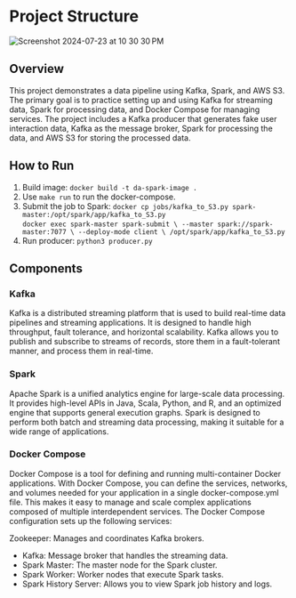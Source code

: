 
# Project Structure
![Screenshot 2024-07-23 at 10 30 30 PM](https://github.com/user-attachments/assets/1772f355-f706-4865-9df3-e1f3d10939c9)

## Overview
This project demonstrates a data pipeline using Kafka, Spark, and AWS S3. The primary goal is to practice setting up and using Kafka for streaming data, Spark for processing data, and Docker Compose for managing services. The project includes a Kafka producer that generates fake user interaction data, Kafka as the message broker, Spark for processing the data, and AWS S3 for storing the processed data.

## How to Run
1. Build image: ``docker build -t da-spark-image .``
2. Use ``make run`` to run the docker-compose.
3. Submit the job to Spark:
  `docker cp jobs/kafka_to_S3.py spark-master:/opt/spark/app/kafka_to_S3.py` \
  `docker exec spark-master spark-submit \
    --master spark://spark-master:7077 \
    --deploy-mode client \
    /opt/spark/app/kafka_to_S3.py`
4. Run producer: `python3 producer.py`

## Components
### Kafka
Kafka is a distributed streaming platform that is used to build real-time data pipelines and streaming applications. It is designed to handle high throughput, fault tolerance, and horizontal scalability. Kafka allows you to publish and subscribe to streams of records, store them in a fault-tolerant manner, and process them in real-time.

### Spark
Apache Spark is a unified analytics engine for large-scale data processing. It provides high-level APIs in Java, Scala, Python, and R, and an optimized engine that supports general execution graphs. Spark is designed to perform both batch and streaming data processing, making it suitable for a wide range of applications.

### Docker Compose
Docker Compose is a tool for defining and running multi-container Docker applications. With Docker Compose, you can define the services, networks, and volumes needed for your application in a single docker-compose.yml file. This makes it easy to manage and scale complex applications composed of multiple interdependent services.
The Docker Compose configuration sets up the following services:

Zookeeper: Manages and coordinates Kafka brokers.
- Kafka: Message broker that handles the streaming data.
- Spark Master: The master node for the Spark cluster.
- Spark Worker: Worker nodes that execute Spark tasks.
- Spark History Server: Allows you to view Spark job history and logs.
